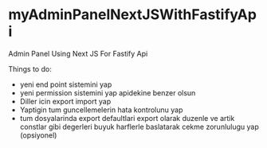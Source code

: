 # myAdminPanelNextJSWithFastifyApi
Admin Panel Using Next JS For Fastify Api

Things to do:
- yeni end point sistemini yap
- yeni permission sistemini yap apidekine benzer olsun
- Diller icin export import yap
- Yaptigin tum guncellemelerin hata kontrolunu yap
- tum dosyalarinda export defaultlari export olarak duzenle ve artik constlar gibi degerleri buyuk harflerle baslatarak cekme zorunlulugu yap (opsiyonel)
